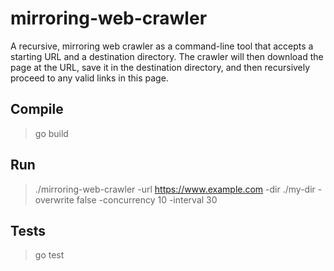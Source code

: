 # mirroring-web-crawler
A recursive, mirroring web crawler as a command-line tool that accepts a starting URL and a destination directory. 
The crawler will then download the page at the URL, save it in the destination directory, and then recursively 
proceed to any valid links in this page.

## Compile

> go build

## Run

> ./mirroring-web-crawler -url https://www.example.com -dir ./my-dir -overwrite false -concurrency 10 -interval 30

## Tests

> go test
